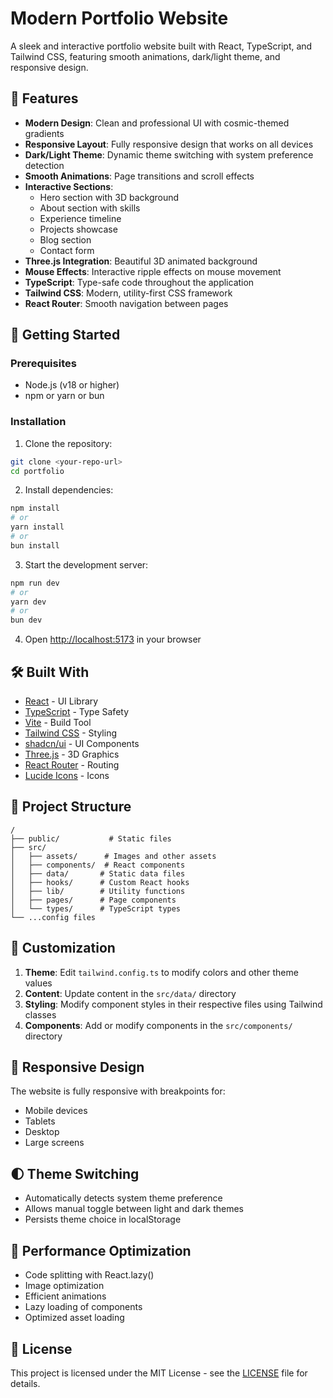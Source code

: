 # Modern Portfolio Website

A sleek and interactive portfolio website built with React, TypeScript, and Tailwind CSS, featuring smooth animations, dark/light theme, and responsive design.

## 🌟 Features

- **Modern Design**: Clean and professional UI with cosmic-themed gradients
- **Responsive Layout**: Fully responsive design that works on all devices
- **Dark/Light Theme**: Dynamic theme switching with system preference detection
- **Smooth Animations**: Page transitions and scroll effects
- **Interactive Sections**:
  - Hero section with 3D background
  - About section with skills
  - Experience timeline
  - Projects showcase
  - Blog section
  - Contact form
- **Three.js Integration**: Beautiful 3D animated background
- **Mouse Effects**: Interactive ripple effects on mouse movement
- **TypeScript**: Type-safe code throughout the application
- **Tailwind CSS**: Modern, utility-first CSS framework
- **React Router**: Smooth navigation between pages

## 🚀 Getting Started

### Prerequisites

- Node.js (v18 or higher)
- npm or yarn or bun

### Installation

1. Clone the repository:
```bash
git clone <your-repo-url>
cd portfolio
```

2. Install dependencies:
```bash
npm install
# or
yarn install
# or
bun install
```

3. Start the development server:
```bash
npm run dev
# or
yarn dev
# or
bun dev
```

4. Open [http://localhost:5173](http://localhost:5173) in your browser

## 🛠️ Built With

- [React](https://reactjs.org/) - UI Library
- [TypeScript](https://www.typescriptlang.org/) - Type Safety
- [Vite](https://vitejs.dev/) - Build Tool
- [Tailwind CSS](https://tailwindcss.com/) - Styling
- [shadcn/ui](https://ui.shadcn.com/) - UI Components
- [Three.js](https://threejs.org/) - 3D Graphics
- [React Router](https://reactrouter.com/) - Routing
- [Lucide Icons](https://lucide.dev/) - Icons

## 📁 Project Structure

```
/
├── public/           # Static files
├── src/
│   ├── assets/      # Images and other assets
│   ├── components/  # React components
│   ├── data/       # Static data files
│   ├── hooks/      # Custom React hooks
│   ├── lib/        # Utility functions
│   ├── pages/      # Page components
│   └── types/      # TypeScript types
└── ...config files
```

## 🎨 Customization

1. **Theme**: Edit `tailwind.config.ts` to modify colors and other theme values
2. **Content**: Update content in the `src/data/` directory
3. **Styling**: Modify component styles in their respective files using Tailwind classes
4. **Components**: Add or modify components in the `src/components/` directory

## 📱 Responsive Design

The website is fully responsive with breakpoints for:
- Mobile devices
- Tablets
- Desktop
- Large screens

## 🌓 Theme Switching

- Automatically detects system theme preference
- Allows manual toggle between light and dark themes
- Persists theme choice in localStorage

## 🔑 Performance Optimization

- Code splitting with React.lazy()
- Image optimization
- Efficient animations
- Lazy loading of components
- Optimized asset loading

## 📄 License

This project is licensed under the MIT License - see the [LICENSE](LICENSE) file for details.

